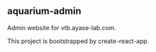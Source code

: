 ## aquarium-admin

Admin website for vtb.ayase-lab.com.

This project is bootstrapped by create-react-app.
